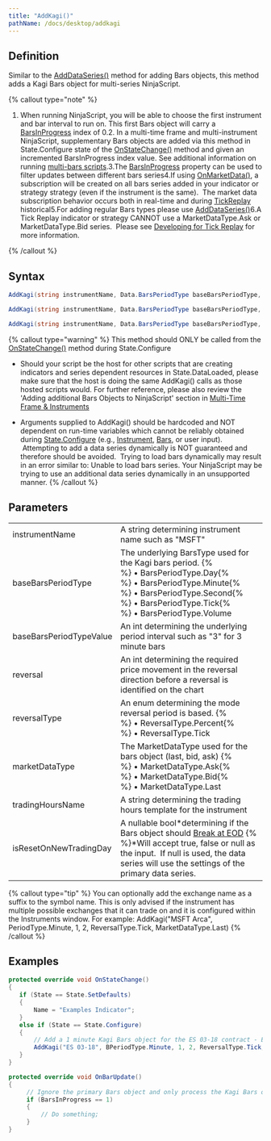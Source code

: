 ```yaml
---
title: "AddKagi()"
pathName: /docs/desktop/addkagi
---
```


## Definition

Similar to the [AddDataSeries()](/docs/desktop/adddataseries) method for adding Bars objects, this method adds a Kagi Bars object for multi-series NinjaScript.

{% callout type="note" %}

1. When running NinjaScript, you will be able to choose the first instrument and bar interval to run on. This first Bars object will carry a [BarsInProgress](barsinprogress.htm) index of 0.2. In a multi-time frame and multi-instrument NinjaScript, supplementary Bars objects are added via this method in State.Configure state of the [OnStateChange()](onstatechange.htm) method and given an incremented BarsInProgress index value. See additional information on running [multi-bars scripts](multi-time_frame__instruments.htm).3.The [BarsInProgress](barsinprogress.htm) property can be used to filter updates between different bars series4.If using [OnMarketData()](onmarketdata.htm), a subscription will be created on all bars series added in your indicator or strategy strategy (even if the instrument is the same).  The market data subscription behavior occurs both in real-time and during [TickReplay](developing_for__tick_replay.htm) historical5.For adding regular Bars types please use [AddDataSeries()](adddataseries.htm)6.A Tick Replay indicator or strategy CANNOT use a MarketDataType.Ask or MarketDataType.Bid series.  Please see [Developing for Tick Replay](developing_for__tick_replay.htm) for more information.

{% /callout %}

## Syntax

```csharp
AddKagi(string instrumentName, Data.BarsPeriodType baseBarsPeriodType, int baseBarsPeriodTypeValue, int reversal, Data.ReversalType reversalType, Data.MarketDataType marketDataType)  
```

```csharp
AddKagi(string instrumentName, Data.BarsPeriodType baseBarsPeriodType, int baseBarsPeriodTypeValue, int reversal, Data.ReversalType reversalType, Data.MarketDataType marketDataType, string tradingHoursName)  
```

```csharp
AddKagi(string instrumentName, Data.BarsPeriodType baseBarsPeriodType, int baseBarsPeriodTypeValue, int reversal, Data.ReversalType reversalType, Data.MarketDataType marketDataType, string tradingHoursName, bool? isResetOnNewTradingDay)
```

{% callout type="warning" %}
This method should ONLY be called from the [OnStateChange()](/docs/desktop/onstatechange) method during State.Configure

- Should your script be the host for other scripts that are creating indicators and series dependent resources in State.DataLoaded, please make sure that the host is doing the same AddKagi() calls as those hosted scripts would. For further reference, please also review the 'Adding additional Bars Objects to NinjaScript' section in [Multi-Time Frame &amp; Instruments](multi-time_frame__instruments.htm)

- Arguments supplied to AddKagi() should be hardcoded and NOT dependent on run-time variables which cannot be reliably obtained during [State.Configure](state.htm) (e.g., [Instrument](instrument.htm), [Bars](bars.htm), or user input).  Attempting to add a data series dynamically is NOT guaranteed and therefore should be avoided.  Trying to load bars dynamically may result in an error similar to: Unable to load bars series. Your NinjaScript may be trying to use an additional data series dynamically in an unsupported manner.
{% /callout %}

## Parameters

|  |  |
| --- | --- |
| instrumentName | A string determining instrument name such as "MSFT" |
| baseBarsPeriodType | The underlying BarsType used for the Kagi bars period. {% <br> %}  &bull; BarsPeriodType.Day{% <br> %} &bull; BarsPeriodType.Minute{% <br> %} &bull; BarsPeriodType.Second{% <br> %} &bull; BarsPeriodType.Tick{% <br> %} &bull; BarsPeriodType.Volume |
| baseBarsPeriodTypeValue | An int determining the underlying period interval such as "3" for 3 minute bars |
| reversal | An int determining the required price movement in the reversal direction before a reversal is identified on the chart |
| reversalType | An enum determining the mode reversal period is based. {% <br> %} &bull; ReversalType.Percent{% <br> %} &bull; ReversalType.Tick |
| marketDataType | The MarketDataType used for the bars object (last, bid, ask) {% <br> %} &bull; MarketDataType.Ask{% <br> %} &bull; MarketDataType.Bid{% <br> %} &bull; MarketDataType.Last |
| tradingHoursName | A string determining the trading hours template for the instrument |
| isResetOnNewTradingDay | A nullable bool*determining if the Bars object should [Break at EOD](break_at_eod.htm) {% <br> %}*Will accept true, false or null as the input.  If null is used, the data series will use the settings of the primary data series. |

{% callout type="tip" %}
You can optionally add the exchange name as a suffix to the symbol name. This is only advised if the instrument has multiple possible exchanges that it can trade on and it is configured within the Instruments window. For example: AddKagi("MSFT Arca", PeriodType.Minute, 1, 2, ReversalType.Tick, MarketDataType.Last)
{% /callout %}

## Examples

```csharp
protected override void OnStateChange()
{
   if (State == State.SetDefaults)
   {
       Name = "Examples Indicator";
   }
   else if (State == State.Configure)
   {
       // Add a 1 minute Kagi Bars object for the ES 03-18 contract - BarsInProgress index = 1
       AddKagi("ES 03-18", BPeriodType.Minute, 1, 2, ReversalType.Tick, MarketDataType.Last);
   }
}
```

```csharp
protected override void OnBarUpdate()
{
     // Ignore the primary Bars object and only process the Kagi Bars object
     if (BarsInProgress == 1)
     {
         // Do something;
     }
}
```
